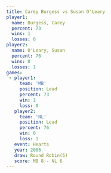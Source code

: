 ```yaml
---
title: Carey Burgess vs Susan O'Leary
player1:              
  name: Burgess, Carey
  percent: 73         
  wins: 1             
  losses: 0           
player2:              
  name: O'Leary, Susan
  percent: 76         
  wins: 0             
  losses: 1           
games:
 - player1:        
     team: 'MB'    
     position: Lead
     percent: 73   
     win: 1        
     loss: 0       
   player2:        
     team: 'NL'    
     position: Lead
     percent: 76   
     win: 0        
     loss: 1       
   event: Hearts       
   year: 2006          
   draw: Round Robin(5)
   score: MB 8 - NL 6  
---
```

